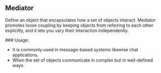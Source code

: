 ## Mediator

Define an object that encapsulates how a set of objects interact. Mediator promotes loose coupling by keeping objects from referring to each other explicitly, and it lets you vary their interaction independently.

### Usage:

- It is commonly used in message-based systems likewise chat applications.
- When the set of objects communicate in complex but in well-defined ways.
